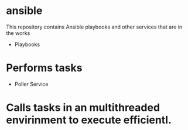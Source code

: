 # ansible
This repository contains Ansible playbooks and other services that are in the works

- Playbooks
# Performs tasks

- Poller Service
# Calls tasks in an multithreaded envirinment to execute efficientl.


